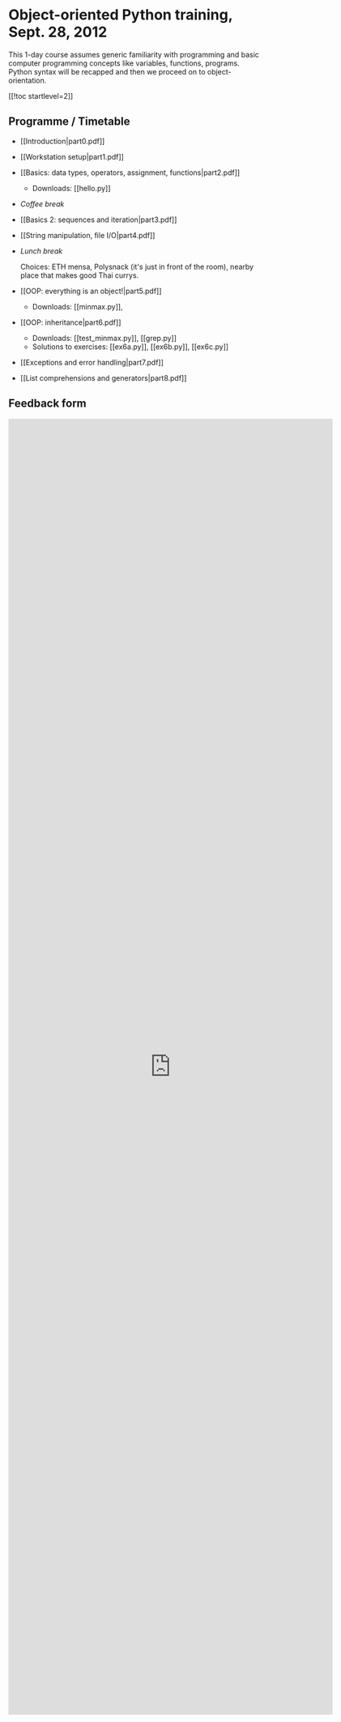 Object-oriented Python training, Sept. 28, 2012
===============================================

This 1-day course assumes generic familiarity with programming and
basic computer programming concepts like variables, functions,
programs. Python syntax will be recapped and then we proceed on to
object-orientation.

[[!toc startlevel=2]]

Programme / Timetable
---------------------

* [[Introduction|part0.pdf]]
* [[Workstation setup|part1.pdf]]
* [[Basics: data types, operators, assignment, functions|part2.pdf]]
   - Downloads: [[hello.py]]
* _Coffee break_
* [[Basics 2: sequences and iteration|part3.pdf]]
* [[String manipulation, file I/O|part4.pdf]]
* _Lunch break_

  Choices: ETH mensa, Polysnack (it's just in front of the room),
  nearby place that makes good Thai currys.

* [[OOP: everything is an object!|part5.pdf]]
  - Downloads: [[minmax.py]], 
* [[OOP: inheritance|part6.pdf]]
  - Downloads: [[test_minmax.py]], [[grep.py]]
  - Solutions to exercises: [[ex6a.py]], [[ex6b.py]], [[ex6c.py]]
* [[Exceptions and error handling|part7.pdf]]
* [[List comprehensions and generators|part8.pdf]]
<!-- * Class attributes -->


Feedback form
-------------

<iframe src="https://docs.google.com/spreadsheet/embeddedform?formkey=dFByQVZpMms5eTVhT0MteEZadlZacEE6MQ" width="640" height="2560" frameborder="0" marginheight="0" marginwidth="0">Loading...</iframe>
